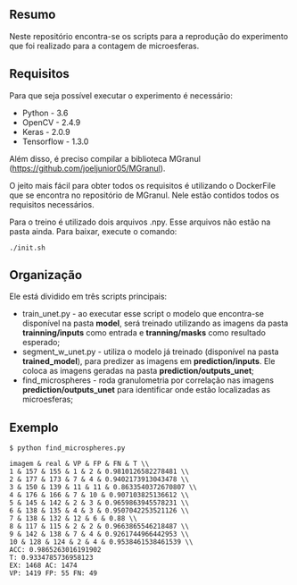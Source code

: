 ## Resumo
Neste repositório encontra-se os scripts para a reprodução do experimento que foi realizado para a contagem de microesferas.

## Requisitos
Para que seja possível executar o experimento é necessário:

* Python - 3.6
* OpenCV - 2.4.9
* Keras  - 2.0.9
* Tensorflow - 1.3.0

Além disso, é preciso compilar a biblioteca MGranul (https://github.com/joeljunior05/MGranul). 

O jeito mais fácil para obter todos os requisitos é utilizando o DockerFile que se encontra no repositório de MGranul. Nele  estão contidos todos os requisitos necessários.

Para o treino é utilizado dois arquivos .npy. Esse arquivos não estão na pasta ainda. Para baixar, execute o comando:

```
./init.sh
```


## Organização

Ele está dividido em três scripts principais:
* train_unet.py - ao executar esse script o modelo que encontra-se disponível na pasta **model**, será treinado utilizando as imagens da pasta **trainning/inputs** como entrada e **tranning/masks** como resultado esperado; 
* segment_w_unet.py - utiliza o modelo já treinado (disponível na pasta **trained_model**), para predizer as imagens em **prediction/inputs**. Ele coloca as imagens geradas na pasta **prediction/outputs_unet**;
* find_microspheres - roda granulometria por correlação nas imagens **prediction/outputs_unet** para identificar onde estão localizadas as microesferas;

## Exemplo

```
$ python find_microspheres.py

imagem & real & VP & FP & FN & T \\
1 & 157 & 155 & 1 & 2 & 0.9810126582278481 \\
2 & 177 & 173 & 7 & 4 & 0.9402173913043478 \\
3 & 150 & 139 & 11 & 11 & 0.8633540372670807 \\
4 & 176 & 166 & 7 & 10 & 0.907103825136612 \\
5 & 145 & 142 & 2 & 3 & 0.9659863945578231 \\
6 & 138 & 135 & 4 & 3 & 0.9507042253521126 \\
7 & 138 & 132 & 12 & 6 & 0.88 \\
8 & 117 & 115 & 2 & 2 & 0.9663865546218487 \\
9 & 142 & 138 & 7 & 4 & 0.9261744966442953 \\
10 & 128 & 124 & 2 & 4 & 0.9538461538461539 \\
ACC: 0.9865263016191902
T: 0.9334785736958123
EX: 1468 AC: 1474 
VP: 1419 FP: 55 FN: 49
```
